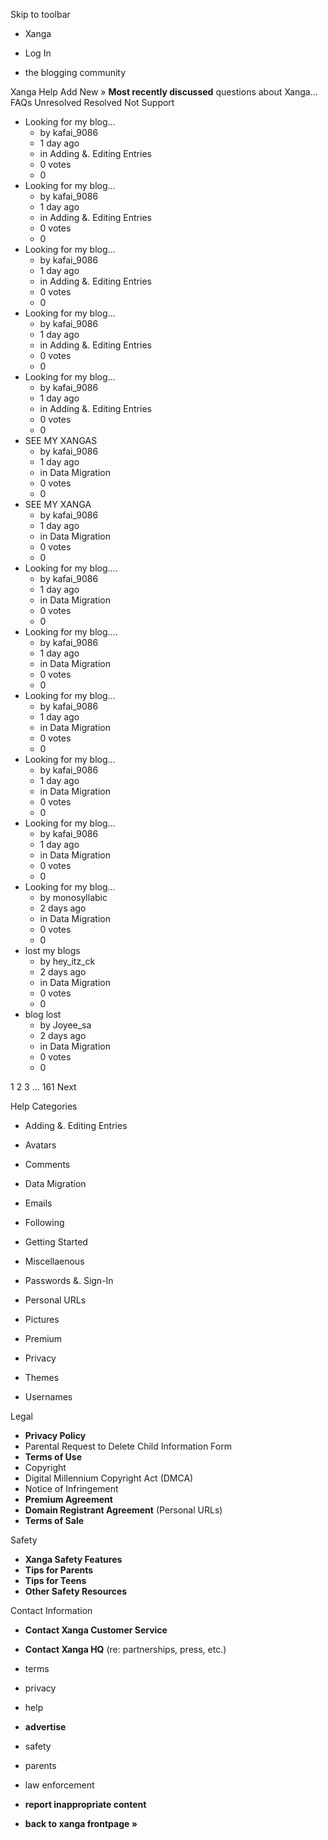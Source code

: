 Skip to toolbar

*   Xanga

*   Log In

*   the blogging community

Xanga Help Add New » **Most recently discussed** questions about Xanga… FAQs Unresolved Resolved Not Support

*   Looking for my blog...
    *   by kafai\_9086
    *   1 day ago
    *   in Adding &. Editing Entries
    *   0 votes
    *   0
*   Looking for my blog...
    *   by kafai\_9086
    *   1 day ago
    *   in Adding &. Editing Entries
    *   0 votes
    *   0
*   Looking for my blog...
    *   by kafai\_9086
    *   1 day ago
    *   in Adding &. Editing Entries
    *   0 votes
    *   0
*   Looking for my blog...
    *   by kafai\_9086
    *   1 day ago
    *   in Adding &. Editing Entries
    *   0 votes
    *   0
*   Looking for my blog...
    *   by kafai\_9086
    *   1 day ago
    *   in Adding &. Editing Entries
    *   0 votes
    *   0
*   SEE MY XANGAS
    *   by kafai\_9086
    *   1 day ago
    *   in Data Migration
    *   0 votes
    *   0
*   SEE MY XANGA
    *   by kafai\_9086
    *   1 day ago
    *   in Data Migration
    *   0 votes
    *   0
*   Looking for my blog....
    *   by kafai\_9086
    *   1 day ago
    *   in Data Migration
    *   0 votes
    *   0
*   Looking for my blog....
    *   by kafai\_9086
    *   1 day ago
    *   in Data Migration
    *   0 votes
    *   0
*   Looking for my blog...
    *   by kafai\_9086
    *   1 day ago
    *   in Data Migration
    *   0 votes
    *   0
*   Looking for my blog...
    *   by kafai\_9086
    *   1 day ago
    *   in Data Migration
    *   0 votes
    *   0
*   Looking for my blog...
    *   by kafai\_9086
    *   1 day ago
    *   in Data Migration
    *   0 votes
    *   0
*   Looking for my blog...
    *   by monosyllabic
    *   2 days ago
    *   in Data Migration
    *   0 votes
    *   0
*   lost my blogs
    *   by hey\_itz\_ck
    *   2 days ago
    *   in Data Migration
    *   0 votes
    *   0
*   blog lost
    *   by Joyee\_sa
    *   2 days ago
    *   in Data Migration
    *   0 votes
    *   0

1 2 3 ... 161 Next

Help Categories

*   Adding &. Editing Entries
*   Avatars
*   Comments
*   Data Migration
*   Emails
*   Following
*   Getting Started
*   Miscellaenous

*   Passwords &. Sign-In
*   Personal URLs
*   Pictures
*   Premium
*   Privacy
*   Themes
*   Usernames

Legal

*   **Privacy Policy**
*   Parental Request to Delete Child Information Form
*   **Terms of Use**
*   Copyright
*   Digital Millennium Copyright Act (DMCA)
*   Notice of Infringement
*   **Premium Agreement**
*   **Domain Registrant Agreement** (Personal URLs)
*   **Terms of Sale**

Safety

*   **Xanga Safety Features**
*   **Tips for Parents**
*   **Tips for Teens**
*   **Other Safety Resources**

Contact Information

*   **Contact Xanga Customer Service**
*   **Contact Xanga HQ** (re: partnerships, press, etc.)

*   terms
*   privacy
*   help
*   **advertise**

*   safety
*   parents
*   law enforcement
*   **report inappropriate content**

*   **back to xanga frontpage »**